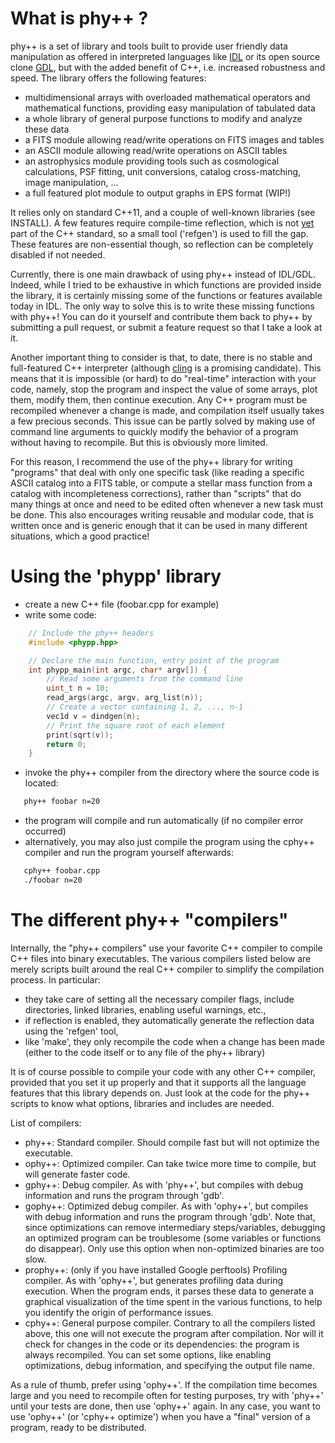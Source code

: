 # What is phy++ ?

phy++ is a set of library and tools built to provide user friendly data manipulation as offered in interpreted languages like [IDL] or its open source clone [GDL], but with the added benefit of C++, i.e. increased robustness and speed. The library offers the following features:

 - multidimensional arrays with overloaded mathematical operators and
   mathematical functions, providing easy manipulation of tabulated data
 - a whole library of general purpose functions to modify and analyze these data
 - a FITS module allowing read/write operations on FITS images and tables
 - an ASCII module allowing read/write operations on ASCII tables
 - an astrophysics module providing tools such as cosmological calculations,
   PSF fitting, unit conversions, catalog cross-matching, image manipulation, ...
 - a full featured plot module to output graphs in EPS format (WIP!)

It relies only on standard C++11, and a couple of well-known libraries (see INSTALL). A few features require compile-time reflection, which is not [yet] part of the C++ standard, so a small tool ('refgen') is used to fill the gap. These features are non-essential though, so reflection can be completely disabled if not needed.

Currently, there is one main drawback of using phy++ instead of IDL/GDL. Indeed, while I tried to be exhaustive in which functions are provided inside the library, it is certainly missing some of the functions or features available today in IDL. The only way to solve this is to write these missing functions with phy++! You can do it yourself and contribute them back to phy++ by submitting a pull request, or submit a feature request so that I take a look at it.

Another important thing to consider is that, to date, there is no stable and full-featured C++ interpreter (although [cling] is a promising candidate). This means that it is impossible (or hard) to do "real-time" interaction with your code, namely, stop the program and inspect the value of some arrays, plot them, modify them, then continue execution. Any C++ program must be recompiled whenever a change is made, and compilation itself usually takes a few precious seconds. This issue can be partly solved by making use of command line arguments to quickly modify the behavior of a program without having to recompile. But this is obviously more limited. 

For this reason, I recommend the use of the phy++ library for writing "programs" that deal with only one specific task (like reading a specific ASCII catalog into a FITS table, or compute a stellar mass function from a catalog with incompleteness corrections), rather than "scripts" that do many things at once and need to be edited often whenever a new task must be done. This also encourages writing reusable and modular code, that is written once and is generic enough that it can be used in many different situations, which a good practice!

[IDL]: http://www.exelisvis.com/ProductsServices/IDL.aspx
[GDL]: http://gnudatalanguage.sourceforge.net/
[cling]: http://root.cern.ch/drupal/content/cling
[yet]: https://groups.google.com/a/isocpp.org/forum/#!forum/reflection


# Using the 'phypp' library

 - create a new C++ file (foobar.cpp for example)
 - write some code:

```cpp
    // Include the phy++ headers
    #include <phypp.hpp>

    // Declare the main function, entry point of the program
    int phypp_main(int argc, char* argv[]) {
        // Read some arguments from the command line
        uint_t n = 10;
        read_args(argc, argv, arg_list(n));
        // Create a vector containing 1, 2, ..., n-1
        vec1d v = dindgen(n);
        // Print the square root of each element
        print(sqrt(v));
        return 0;
    }
```

 - invoke the phy++ compiler from the directory where the source code is
   located:

```bash
   phy++ foobar n=20
```

 - the program will compile and run automatically (if no compiler error
   occurred)
 - alternatively, you may also just compile the program using the cphy++
   compiler and run the program yourself afterwards:

```bash
   cphy++ foobar.cpp
   ./foobar n=20
```

# The different phy++ "compilers"

Internally, the "phy++ compilers" use your favorite C++ compiler to compile C++ files into binary executables. The various compilers listed below are merely scripts built around the real C++ compiler to simplify the compilation process. In particular:
 - they take care of setting all the necessary compiler flags, include
   directories, linked libraries, enabling useful warnings, etc.,
 - if reflection is enabled, they automatically generate the reflection data using
   the 'refgen' tool,
 - like 'make', they only recompile the code when a change has been made (either
   to the code itself or to any file of the phy++ library)

It is of course possible to compile your code with any other C++ compiler, provided that you set it up properly and that it supports all the language features that this library depends on. Just look at the code for the phy++ scripts to know what options, libraries and includes are needed.

List of compilers:
 - phy++:
    Standard compiler. Should compile fast but will not optimize the executable.
 - ophy++:
    Optimized compiler. Can take twice more time to compile, but will generate faster code.
 - gphy++:
    Debug compiler. As with 'phy++', but compiles with debug information and runs the program through 'gdb'.
 - gophy++:
    Optimized debug compiler. As with 'ophy++', but compiles with debug information and runs the program through 'gdb'. Note that, since optimizations can remove intermediary steps/variables, debugging an optimized program can be troublesome (some variables or functions do disappear). Only use this option when non-optimized binaries are too slow.
 - prophy++: (only if you have installed Google perftools)
    Profiling compiler. As with 'ophy++', but generates profiling data during execution. When the program ends, it parses these data to generate a graphical visualization of the time spent in the various functions, to help you identify the origin of performance issues.
 - cphy++:
    General purpose compiler. Contrary to all the compilers listed above, this one will not execute the program after compilation. Nor will it check for changes in the code or its dependencies: the program is always recompiled. You can set some options, like enabling optimizations, debug information, and specifying the output file name.

As a rule of thumb, prefer using 'ophy++'. If the compilation time becomes large and you need to recompile often for testing purposes, try with 'phy++' until your tests are done, then use 'ophy++' again. In any case, you want to use 'ophy++' (or 'cphy++ optimize') when you have a "final" version of a program, ready to be distributed.
